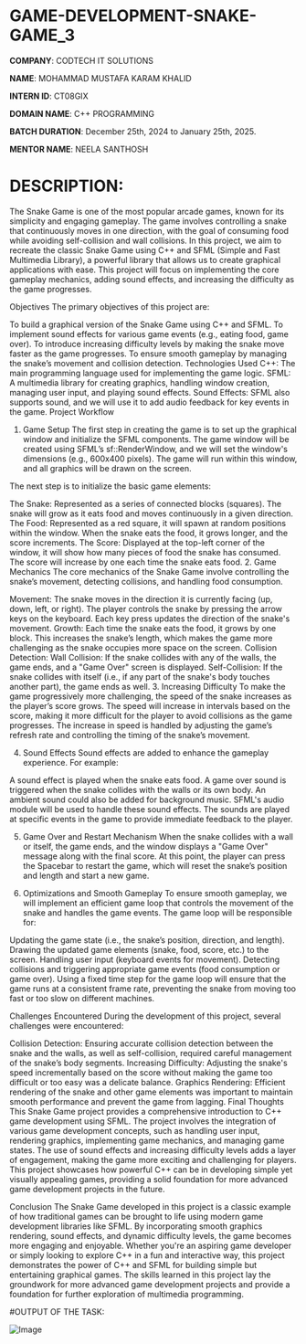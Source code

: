 # GAME-DEVELOPMENT-SNAKE-GAME_3

**COMPANY**: CODTECH IT SOLUTIONS

**NAME**: MOHAMMAD MUSTAFA KARAM KHALID

**INTERN ID**: CT08GIX

**DOMAIN NAME**: C++ PROGRAMMING

**BATCH DURATION**: December 25th, 2024 to January 25th, 2025.

**MENTOR NAME**: NEELA SANTHOSH

# DESCRIPTION:
The Snake Game is one of the most popular arcade games, known for its simplicity and engaging gameplay. The game involves controlling a snake that continuously moves in one direction, with the goal of consuming food while avoiding self-collision and wall collisions. In this project, we aim to recreate the classic Snake Game using C++ and SFML (Simple and Fast Multimedia Library), a powerful library that allows us to create graphical applications with ease. This project will focus on implementing the core gameplay mechanics, adding sound effects, and increasing the difficulty as the game progresses.

Objectives
The primary objectives of this project are:

To build a graphical version of the Snake Game using C++ and SFML.
To implement sound effects for various game events (e.g., eating food, game over).
To introduce increasing difficulty levels by making the snake move faster as the game progresses.
To ensure smooth gameplay by managing the snake’s movement and collision detection.
Technologies Used
C++: The main programming language used for implementing the game logic.
SFML: A multimedia library for creating graphics, handling window creation, managing user input, and playing sound effects.
Sound Effects: SFML also supports sound, and we will use it to add audio feedback for key events in the game.
Project Workflow
1. Game Setup
The first step in creating the game is to set up the graphical window and initialize the SFML components. The game window will be created using SFML’s sf::RenderWindow, and we will set the window's dimensions (e.g., 600x400 pixels). The game will run within this window, and all graphics will be drawn on the screen.

The next step is to initialize the basic game elements:

The Snake: Represented as a series of connected blocks (squares). The snake will grow as it eats food and moves continuously in a given direction.
The Food: Represented as a red square, it will spawn at random positions within the window. When the snake eats the food, it grows longer, and the score increments.
The Score: Displayed at the top-left corner of the window, it will show how many pieces of food the snake has consumed. The score will increase by one each time the snake eats food.
2. Game Mechanics
The core mechanics of the Snake Game involve controlling the snake’s movement, detecting collisions, and handling food consumption.

Movement: The snake moves in the direction it is currently facing (up, down, left, or right). The player controls the snake by pressing the arrow keys on the keyboard. Each key press updates the direction of the snake's movement.
Growth: Each time the snake eats the food, it grows by one block. This increases the snake’s length, which makes the game more challenging as the snake occupies more space on the screen.
Collision Detection:
Wall Collision: If the snake collides with any of the walls, the game ends, and a "Game Over" screen is displayed.
Self-Collision: If the snake collides with itself (i.e., if any part of the snake's body touches another part), the game ends as well.
3. Increasing Difficulty
To make the game progressively more challenging, the speed of the snake increases as the player’s score grows. The speed will increase in intervals based on the score, making it more difficult for the player to avoid collisions as the game progresses. The increase in speed is handled by adjusting the game’s refresh rate and controlling the timing of the snake’s movement.

4. Sound Effects
Sound effects are added to enhance the gameplay experience. For example:

A sound effect is played when the snake eats food.
A game over sound is triggered when the snake collides with the walls or its own body.
An ambient sound could also be added for background music.
SFML's audio module will be used to handle these sound effects. The sounds are played at specific events in the game to provide immediate feedback to the player.

5. Game Over and Restart Mechanism
When the snake collides with a wall or itself, the game ends, and the window displays a "Game Over" message along with the final score. At this point, the player can press the Spacebar to restart the game, which will reset the snake’s position and length and start a new game.

6. Optimizations and Smooth Gameplay
To ensure smooth gameplay, we will implement an efficient game loop that controls the movement of the snake and handles the game events. The game loop will be responsible for:

Updating the game state (i.e., the snake’s position, direction, and length).
Drawing the updated game elements (snake, food, score, etc.) to the screen.
Handling user input (keyboard events for movement).
Detecting collisions and triggering appropriate game events (food consumption or game over).
Using a fixed time step for the game loop will ensure that the game runs at a consistent frame rate, preventing the snake from moving too fast or too slow on different machines.

Challenges Encountered
During the development of this project, several challenges were encountered:

Collision Detection: Ensuring accurate collision detection between the snake and the walls, as well as self-collision, required careful management of the snake’s body segments.
Increasing Difficulty: Adjusting the snake's speed incrementally based on the score without making the game too difficult or too easy was a delicate balance.
Graphics Rendering: Efficient rendering of the snake and other game elements was important to maintain smooth performance and prevent the game from lagging.
Final Thoughts
This Snake Game project provides a comprehensive introduction to C++ game development using SFML. The project involves the integration of various game development concepts, such as handling user input, rendering graphics, implementing game mechanics, and managing game states. The use of sound effects and increasing difficulty levels adds a layer of engagement, making the game more exciting and challenging for players. This project showcases how powerful C++ can be in developing simple yet visually appealing games, providing a solid foundation for more advanced game development projects in the future.

Conclusion
The Snake Game developed in this project is a classic example of how traditional games can be brought to life using modern game development libraries like SFML. By incorporating smooth graphics rendering, sound effects, and dynamic difficulty levels, the game becomes more engaging and enjoyable. Whether you're an aspiring game developer or simply looking to explore C++ in a fun and interactive way, this project demonstrates the power of C++ and SFML for building simple but entertaining graphical games. The skills learned in this project lay the groundwork for more advanced game development projects and provide a foundation for further exploration of multimedia programming.

#OUTPUT OF THE TASK:

![Image](https://github.com/user-attachments/assets/21f9b83e-6120-456a-960a-698135c955ab)

